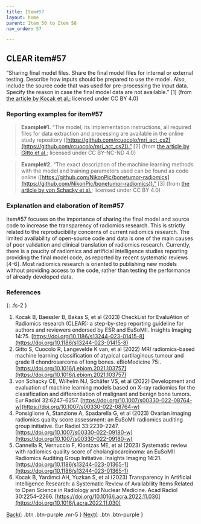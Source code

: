 ```yaml
---
title: Item#57
layout: home
parent: Item 50 to Item 58
nav_order: 57

---
```

## CLEAR item#57

“Sharing final model files. Share the final model files for internal or external testing. Describe how inputs should be prepared to use the model. Also, include the source code that was used for pre-processing the input data. Specify the reason in case the final model data are not available.” [1] (from [the article by Kocak et al.](https://doi.org/10.1186/s13244-023-01415-8); licensed under CC BY 4.0)


### Reporting examples for item#57

> **Example#1.** “The model, its implementation instructions, all required files for data extraction and processing are available in the online study repository ([https://github.com/rcuocolo/mri_act_cs2](https://github.com/rcuocolo/mri_act_cs2)).” [2] (from [the article by Gitto et al.](https://doi.org/10.1016/j.ebiom.2021.103757); licensed under CC BY-NC-ND 4.0)

> **Example#2.** “The exact description of the machine learning methods with the model and training parameters used can be found as code online ([https://github.com/NikonPic/bonetumor-radiomics](https://github.com/NikonPic/bonetumor-radiomics)).” [3] (from [the article by von Schacky et al.](https://doi.org/10.1007/s00330-022-08764-w); licensed under CC BY 4.0)

### Explanation and elaboration of item#57
Item#57 focuses on the importance of sharing the final model and source code to increase the transparency of radiomics research. This is strictly related to the reproducibility concerns of current radiomics research. The limited availability of open-source code and data is one of the main causes of poor validation and clinical translation of radiomics research. Currently, there is a paucity of radiomics and artificial intelligence studies reporting providing the final model code, as reported by recent systematic reviews [4-6]. Most radiomics research is oriented to publishing new models without providing access to the code, rather than testing the performance of already developed data.

### References

{: .fs-2 }
1. 	Kocak B, Baessler B, Bakas S, et al (2023) CheckList for EvaluAtion of Radiomics research (CLEAR): a step-by-step reporting guideline for authors and reviewers endorsed by ESR and EuSoMII. Insights Imaging 14:75. [https://doi.org/10.1186/s13244-023-01415-8](https://doi.org/10.1186/s13244-023-01415-8)
2. 	Gitto S, Cuocolo R, Langevelde K van, et al (2022) MRI radiomics-based machine learning classification of atypical cartilaginous tumour and grade II chondrosarcoma of long bones. eBioMedicine 75:. [https://doi.org/10.1016/j.ebiom.2021.103757](https://doi.org/10.1016/j.ebiom.2021.103757)
3. 	von Schacky CE, Wilhelm NJ, Schäfer VS, et al (2022) Development and evaluation of machine learning models based on X-ray radiomics for the classification and differentiation of malignant and benign bone tumors. Eur Radiol 32:6247–6257. [https://doi.org/10.1007/s00330-022-08764-w](https://doi.org/10.1007/s00330-022-08764-w)
4. 	Ponsiglione A, Stanzione A, Spadarella G, et al (2023) Ovarian imaging radiomics quality score assessment: an EuSoMII radiomics auditing group initiative. Eur Radiol 33:2239–2247. [https://doi.org/10.1007/s00330-022-09180-w](https://doi.org/10.1007/s00330-022-09180-w)
5. 	Cannella R, Vernuccio F, Klontzas ME, et al (2023) Systematic review with radiomics quality score of cholangiocarcinoma: an EuSoMII Radiomics Auditing Group Initiative. Insights Imaging 14:21. [https://doi.org/10.1186/s13244-023-01365-1](https://doi.org/10.1186/s13244-023-01365-1)
6. 	Kocak B, Yardimci AH, Yuzkan S, et al (2023) Transparency in Artificial Intelligence Research: a Systematic Review of Availability Items Related to Open Science in Radiology and Nuclear Medicine. Acad Radiol 30:2254–2266. [https://doi.org/10.1016/j.acra.2022.11.030](https://doi.org/10.1016/j.acra.2022.11.030)


[Back](https://radiomic.github.io/CLEAR-E3/docs/Item12.html){: .btn .btn-purple  .mr-5  }
[Next](https://radiomic.github.io/CLEAR-E3/docs/Item57.html){: .btn .btn-purple   }
